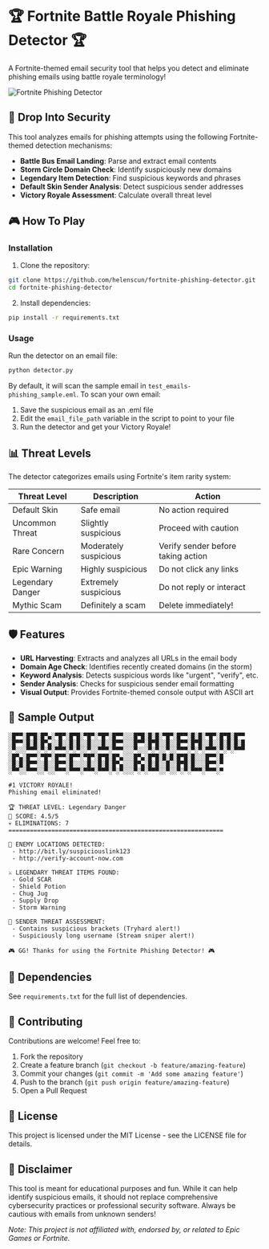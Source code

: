 # 🏆 Fortnite Battle Royale Phishing Detector 🏆

A Fortnite-themed email security tool that helps you detect and eliminate phishing emails using battle royale terminology!

![Fortnite Phishing Detector](https://i.redd.it/rmwd240cwo2a1.jpg)

## 🚌 Drop Into Security

This tool analyzes emails for phishing attempts using the following Fortnite-themed detection mechanisms:

- **Battle Bus Email Landing**: Parse and extract email contents
- **Storm Circle Domain Check**: Identify suspiciously new domains
- **Legendary Item Detection**: Find suspicious keywords and phrases
- **Default Skin Sender Analysis**: Detect suspicious sender addresses
- **Victory Royale Assessment**: Calculate overall threat level

## 🎮 How To Play

### Installation

1. Clone the repository:
```bash
git clone https://github.com/helenscun/fortnite-phishing-detector.git
cd fortnite-phishing-detector
```

2. Install dependencies:
```bash
pip install -r requirements.txt
```

### Usage

Run the detector on an email file:

```bash
python detector.py
```

By default, it will scan the sample email in `test_emails-phishing_sample.eml`. To scan your own email:

1. Save the suspicious email as an .eml file
2. Edit the `email_file_path` variable in the script to point to your file
3. Run the detector and get your Victory Royale!

## 📊 Threat Levels

The detector categorizes emails using Fortnite's item rarity system:

| Threat Level | Description | Action |
|--------------|-------------|--------|
| Default Skin | Safe email | No action required |
| Uncommon Threat | Slightly suspicious | Proceed with caution |
| Rare Concern | Moderately suspicious | Verify sender before taking action |
| Epic Warning | Highly suspicious | Do not click any links |
| Legendary Danger | Extremely suspicious | Do not reply or interact |
| Mythic Scam | Definitely a scam | Delete immediately! |

## 🛡️ Features

- **URL Harvesting**: Extracts and analyzes all URLs in the email body
- **Domain Age Check**: Identifies recently created domains (in the storm)
- **Keyword Analysis**: Detects suspicious words like "urgent", "verify", etc.
- **Sender Analysis**: Checks for suspicious sender email formatting
- **Visual Output**: Provides Fortnite-themed console output with ASCII art

## 📝 Sample Output

```
░█▀▀░█▀█░█▀▄░▀█▀░█▀█░▀█▀░▀█▀░█▀▀░░░█▀█░█░█░▀█▀░█▀▀░█░█░▀█▀░█▀█░█▀▀
░█▀▀░█░█░█▀▄░░█░░█░█░░█░░░█░░█▀▀░░░█▀▀░█▀█░░█░░█▀▀░█▀█░░█░░█░█░█░█
░▀░░░▀▀▀░▀░▀░▀▀▀░▀░▀░░▀░░▀▀▀░▀▀▀░░░▀░░░▀░▀░░▀░░▀▀▀░▀░▀░▀▀▀░▀░▀░▀▀▀
░█▀▄░█▀▀░▀█▀░█▀▀░█▀▀░▀█▀░█▀█░█▀▄░░░█▀▄░█▀█░█░█░█▀█░█░░░█▀▀░█
░█░█░█▀▀░░█░░█▀▀░█░░░░█░░█░█░█▀▄░░░█▀▄░█░█░░█░░█▀█░█░░░█▀▀░▀
░▀▀░░▀▀▀░░▀░░▀▀▀░▀▀▀░▀▀▀░▀▀▀░▀░▀░░░▀░▀░▀▀▀░░▀░░▀░▀░▀▀▀░▀▀▀░▀

#1 VICTORY ROYALE!
Phishing email eliminated!

🏆 THREAT LEVEL: Legendary Danger
🔢 SCORE: 4.5/5
💀 ELIMINATIONS: 7
============================================================

🔗 ENEMY LOCATIONS DETECTED:
 - http://bit.ly/suspiciouslink123
 - http://verify-account-now.com

⚔️ LEGENDARY THREAT ITEMS FOUND:
 - Gold SCAR
 - Shield Potion
 - Chug Jug
 - Supply Drop
 - Storm Warning

👤 SENDER THREAT ASSESSMENT:
 - Contains suspicious brackets (Tryhard alert!)
 - Suspiciously long username (Stream sniper alert!)

🎮 GG! Thanks for using the Fortnite Phishing Detector! 🎮
```

## 🧰 Dependencies

See `requirements.txt` for the full list of dependencies.

## 🔫 Contributing

Contributions are welcome! Feel free to:

1. Fork the repository
2. Create a feature branch (`git checkout -b feature/amazing-feature`)
3. Commit your changes (`git commit -m 'Add some amazing feature'`)
4. Push to the branch (`git push origin feature/amazing-feature`)
5. Open a Pull Request

## 📜 License

This project is licensed under the MIT License - see the LICENSE file for details.

## 🎯 Disclaimer

This tool is meant for educational purposes and fun. While it can help identify suspicious emails, it should not replace comprehensive cybersecurity practices or professional security software. Always be cautious with emails from unknown senders!

*Note: This project is not affiliated with, endorsed by, or related to Epic Games or Fortnite.*
